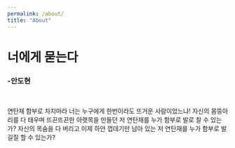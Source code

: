 ```yaml
---
permalink: /about/
title: "About"
---
```


# 너에게 묻는다
### -안도현
<br>

연탄재 함부로 차지마라
너는 누구에게
한번이라도 뜨거운 사람이었느냐!
자신의 몸뚱아리를
다 태우며 뜨끈뜨끈한
아랫목을 만들던
저 연탄재를
누가 함부로 발로 찰 수 있는가?
자신의 목숨을 다 버리고
이제 하얀 껍데기만 남아 있는
저 연탄재를
누가 함부로 발길질 할 수 있는가?

